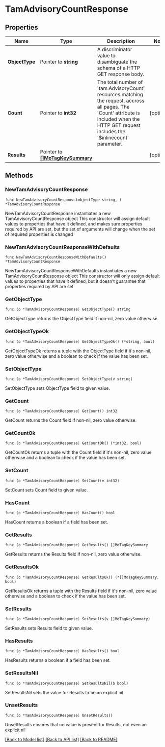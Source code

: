 # TamAdvisoryCountResponse

## Properties

Name | Type | Description | Notes
------------ | ------------- | ------------- | -------------
**ObjectType** | Pointer to **string** | A discriminator value to disambiguate the schema of a HTTP GET response body. | 
**Count** | Pointer to **int32** | The total number of &#39;tam.AdvisoryCount&#39; resources matching the request, accross all pages. The &#39;Count&#39; attribute is included when the HTTP GET request includes the &#39;$inlinecount&#39; parameter. | [optional] 
**Results** | Pointer to [**[]MoTagKeySummary**](mo.TagKeySummary.md) |  | [optional] 

## Methods

### NewTamAdvisoryCountResponse

`func NewTamAdvisoryCountResponse(objectType string, ) *TamAdvisoryCountResponse`

NewTamAdvisoryCountResponse instantiates a new TamAdvisoryCountResponse object
This constructor will assign default values to properties that have it defined,
and makes sure properties required by API are set, but the set of arguments
will change when the set of required properties is changed

### NewTamAdvisoryCountResponseWithDefaults

`func NewTamAdvisoryCountResponseWithDefaults() *TamAdvisoryCountResponse`

NewTamAdvisoryCountResponseWithDefaults instantiates a new TamAdvisoryCountResponse object
This constructor will only assign default values to properties that have it defined,
but it doesn't guarantee that properties required by API are set

### GetObjectType

`func (o *TamAdvisoryCountResponse) GetObjectType() string`

GetObjectType returns the ObjectType field if non-nil, zero value otherwise.

### GetObjectTypeOk

`func (o *TamAdvisoryCountResponse) GetObjectTypeOk() (*string, bool)`

GetObjectTypeOk returns a tuple with the ObjectType field if it's non-nil, zero value otherwise
and a boolean to check if the value has been set.

### SetObjectType

`func (o *TamAdvisoryCountResponse) SetObjectType(v string)`

SetObjectType sets ObjectType field to given value.


### GetCount

`func (o *TamAdvisoryCountResponse) GetCount() int32`

GetCount returns the Count field if non-nil, zero value otherwise.

### GetCountOk

`func (o *TamAdvisoryCountResponse) GetCountOk() (*int32, bool)`

GetCountOk returns a tuple with the Count field if it's non-nil, zero value otherwise
and a boolean to check if the value has been set.

### SetCount

`func (o *TamAdvisoryCountResponse) SetCount(v int32)`

SetCount sets Count field to given value.

### HasCount

`func (o *TamAdvisoryCountResponse) HasCount() bool`

HasCount returns a boolean if a field has been set.

### GetResults

`func (o *TamAdvisoryCountResponse) GetResults() []MoTagKeySummary`

GetResults returns the Results field if non-nil, zero value otherwise.

### GetResultsOk

`func (o *TamAdvisoryCountResponse) GetResultsOk() (*[]MoTagKeySummary, bool)`

GetResultsOk returns a tuple with the Results field if it's non-nil, zero value otherwise
and a boolean to check if the value has been set.

### SetResults

`func (o *TamAdvisoryCountResponse) SetResults(v []MoTagKeySummary)`

SetResults sets Results field to given value.

### HasResults

`func (o *TamAdvisoryCountResponse) HasResults() bool`

HasResults returns a boolean if a field has been set.

### SetResultsNil

`func (o *TamAdvisoryCountResponse) SetResultsNil(b bool)`

 SetResultsNil sets the value for Results to be an explicit nil

### UnsetResults
`func (o *TamAdvisoryCountResponse) UnsetResults()`

UnsetResults ensures that no value is present for Results, not even an explicit nil

[[Back to Model list]](../README.md#documentation-for-models) [[Back to API list]](../README.md#documentation-for-api-endpoints) [[Back to README]](../README.md)


